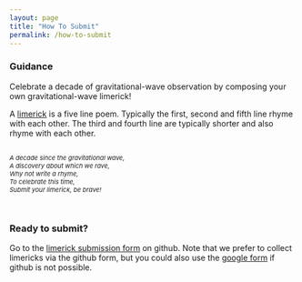 ```yaml
---
layout: page
title: "How To Submit"
permalink: /how-to-submit
---
```




<h3>Guidance</h3>
<p>Celebrate a decade of gravitational-wave observation by composing your own gravitational-wave limerick!</p>
<p>A <a href="https://wordsforlife.org.uk/activities/how-write-limerick/">limerick</a> is a five line poem. Typically the first, second and fifth line rhyme with each other. The third and fourth line are typically shorter and also rhyme with each other. </p>

<p style="font-size:11px" style="color:#3A003A;"><br><i>
A decade since the gravitational wave,<br>
A discovery about which we rave,<br> 
Why not write a rhyme,<br>
To celebrate this time,<br>
Submit your limerick, be brave!<br>
<br>
<br>    
</i></p>

<h3>Ready to submit?</h3>
<p>Go to the <a href="https://github.com/hannahm8/gwlimericks/issues/new?template=new-limerick.yaml">limerick submission form</a> on github. Note that we prefer to collect limericks via the github form, but you could also use the <a href="https://forms.gle/iKjzHg75efZpm4wz6">google form</a> if github is not possible.</p>


